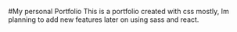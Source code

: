 #My personal Portfolio
This is a portfolio created with css mostly, Im planning to add new features later on using sass and react.
